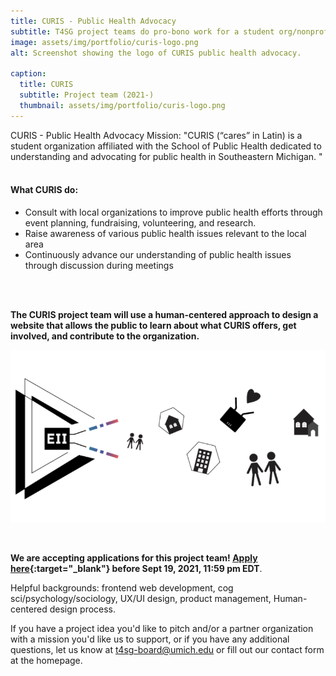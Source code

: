 ```yaml
---
title: CURIS - Public Health Advocacy
subtitle: T4SG project teams do pro-bono work for a student org/nonprofit with a technical problem that applies to social good. 
image: assets/img/portfolio/curis-logo.png
alt: Screenshot showing the logo of CURIS public health advocacy.

caption:
  title: CURIS 
  subtitle: Project team (2021-)
  thumbnail: assets/img/portfolio/curis-logo.png
---
```




CURIS - Public Health Advocacy Mission: "CURIS (“cares” in Latin) is a student organization affiliated with the School of Public Health dedicated to understanding and advocating for public health in Southeastern Michigan. "
<br>
<br>
<h4>What CURIS do:</h4>

- Consult with local organizations to improve public health efforts through event planning, fundraising, volunteering, and research.
- Raise awareness of various public health issues relevant to the local area
- Continuously advance our understanding of public health issues through discussion during meetings
<br>
<br>

**The CURIS project team will use a human-centered approach to design a website that allows the public to learn about what CURIS offers, get involved, and contribute to the organization.**
&nbsp;

<div style="text-align:center"><img src="assets/img/portfolio/dct-project-eii.png" alt="Image showing the abstraction of equitable internet initiative"></div>

&nbsp;
 
**We are accepting applications for this project team! [Apply here](https://t4sg.typeform.com/to/Az5vb9GU){:target="_blank"} before Sept 19, 2021, 11:59 pm EDT**. 

Helpful backgrounds: frontend web development, cog sci/psychology/sociology, UX/UI design, product management, Human-centered design process.

If you have a project idea you'd like to pitch and/or a partner organization with a mission you'd like us to support, or if you have any additional questions, let us know at [t4sg-board@umich.edu](mailto:t4sg-board@umich.edu) or fill out our contact form at the homepage.
